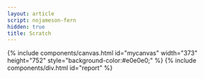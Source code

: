 ```yaml
---
layout: article
script: nojameson-fern
hidden: true
title: Scratch
---
```


{% include components/canvas.html id="mycanvas" width="373" height="752" style="background-color:#e0e0e0;" %}
{% include components/div.html id="report" %}

